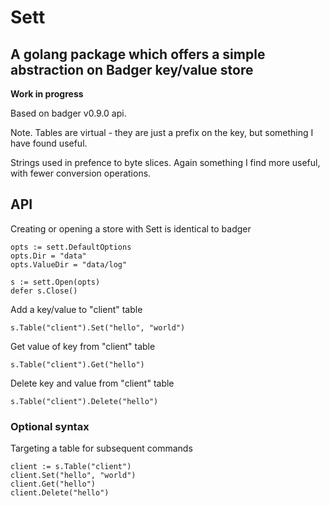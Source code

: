 # Sett

## A golang package which offers a simple abstraction on Badger key/value store

**Work in progress**

Based on badger v0.9.0 api. 

Note. Tables are virtual - they are just a prefix on the key, but something I have found useful.

Strings used in prefence to byte slices. Again something I find more useful, with fewer conversion operations.

## API 

Creating or opening a store with Sett is identical to badger

```
opts := sett.DefaultOptions
opts.Dir = "data"
opts.ValueDir = "data/log"

s := sett.Open(opts)
defer s.Close()
```

Add a key/value to "client" table

```
s.Table("client").Set("hello", "world")
```

Get value of key from "client" table

```
s.Table("client").Get("hello")
```

Delete key and value from "client" table

```
s.Table("client").Delete("hello")
```


### Optional syntax

Targeting a table for subsequent commands

```
client := s.Table("client")
client.Set("hello", "world")
client.Get("hello")
client.Delete("hello")
```